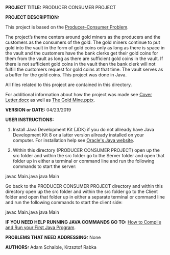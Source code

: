 **PROJECT TITLE:** PRODUCER CONSUMER PROJECT

**PROJECT DESCRIPTION:**

This project is based on the [Producer–Consumer Problem](https://en.wikipedia.org/wiki/Producer%E2%80%93consumer_problem).
 
The project’s theme centers around gold miners as the producers and the customers as the consumers of the gold. The gold miners continue to put gold into the vault in the form of gold coins only as long as there is space in the vault and the customers have the bank clerks get their gold coins for them from the vault as long as there are sufficient gold coins in the vault. If there is not sufficient gold coins in the vault then the bank clerk will not fulfill the customers request for gold coins at that time. The vault serves as a buffer for the gold coins. This project was done in Java.

All files related to this project are contained in this directory.

For additional information about how the project was made see [Cover Letter.docx](https://github.com/AdamSchaible/MSU_Denver/blob/master/CS%203600%20Operating%20Systems%20(Spring%202019)/PRODUCER%20CONSUMER%20PROJECT/Cover%20Letter.docx) as well as [The Gold Mine.pptx](https://github.com/AdamSchaible/MSU_Denver/blob/master/CS%203600%20Operating%20Systems%20(Spring%202019)/PRODUCER%20CONSUMER%20PROJECT/The%20Gold%20Mine.pptx).

**VERSION or DATE:** 04/23/2019

**USER INSTRUCTIONS:** 

1) Install Java Development Kit (JDK) if you do not allready have Java Development Kit 8 or a latter version allready installed on your computer. For installation help see [Oracle's Java website](https://www.oracle.com/java/technologies/javase-downloads.html).

2) Within this directory (PRODUCER CONSUMER PROJECT) open up the src folder and within the src folder go to the Server folder and open that folder up in either a terminal or command line and run the following commands to start the server:

javac Main.java
java Main

Go back to the PRODUCER CONSUMER PROJECT directory and within this directory open up the src folder and within the src folder go to the Client folder and open that folder up in either a separate terminal or command line and run the following commands to start the client side:

javac Main.java
java Main
 
**IF YOU NEED HELP RUNNING JAVA COMMANDS GO TO:**  [How to Compile and Run your First Java Program](https://beginnersbook.com/2013/05/first-java-program/).

**PROBLEMS THAT NEED ADDRESSING:** None

**AUTHORS:** Adam Schaible, Krzsztof Rabka